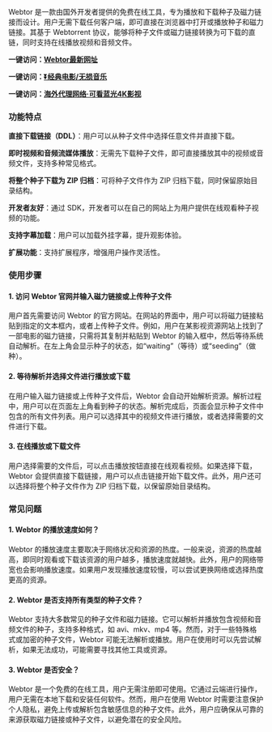 <p>Webtor 是一款由国外开发者提供的免费在线工具，专为播放和下载种子及磁力链接而设计。用户无需下载任何客户端，即可直接在浏览器中打开或播放种子和磁力链接。其基于 Webtorrent 协议，能够将种子文件或磁力链接转换为可下载的直链，同时支持在线播放视频和音频文件。</p>
<p><strong>一键访问：</strong><a href="https://www.litxdh.com/sites/webtor.html"><strong>Webtor最新网址</strong></a></p>
<p><strong>一键访问：</strong><a href="https://pan.quark.cn/s/0db22432c259"><strong>⏬经典电影/无损音乐</strong></a></p>
<p><strong>一键访问：</strong><a href="http://ip.harmonylink.net/share/e82025"><strong>海外代理网络·可看蓝光4K影视</strong></a></p>
<h3><strong>功能特点</strong></h3>
<p><strong>直接下载链接（DDL）</strong>：用户可以从种子文件中选择任意文件并直接下载。</p>
<p><strong>即时视频和音频流媒体播放</strong>：无需先下载种子文件，即可直接播放其中的视频或音频文件，支持多种常见格式。</p>
<p><strong>将整个种子下载为 ZIP 归档</strong>：可将种子文件作为 ZIP 归档下载，同时保留原始目录结构。</p>
<p><strong>开发者友好</strong>：通过 SDK，开发者可以在自己的网站上为用户提供在线观看种子视频的功能。</p>
<p><strong>支持字幕加载</strong>：用户可以加载外挂字幕，提升观影体验。</p>
<p><strong>扩展功能</strong>：支持扩展程序，增强用户操作灵活性。</p>
<h3><strong>使用步骤</strong></h3>
<h4><strong>1. 访问 Webtor 官网并输入磁力链接或上传种子文件</strong></h4>
<p>用户首先需要访问 Webtor 的官方网站。在网站的界面中，用户可以将磁力链接粘贴到指定的文本框内，或者上传种子文件。例如，用户在某影视资源网站上找到了一部电影的磁力链接，只需将其复制并粘贴到 Webtor 的输入框中，然后等待系统自动解析。在左上角会显示种子的状态，如“waiting”（等待）或“seeding”（做种）。</p>
<h4><strong>2. 等待解析并选择文件进行播放或下载</strong></h4>
<p>在用户输入磁力链接或上传种子文件后，Webtor 会自动开始解析资源。解析过程中，用户可以在页面左上角看到种子的状态。解析完成后，页面会显示种子文件中包含的所有文件列表。用户可以选择其中的视频文件进行播放，或者选择需要的文件进行下载。</p>
<h4><strong>3. 在线播放或下载文件</strong></h4>
<p>用户选择需要的文件后，可以点击播放按钮直接在线观看视频。如果选择下载，Webtor 会提供直接下载链接，用户可以点击链接开始下载文件。此外，用户还可以选择将整个种子文件作为 ZIP 归档下载，以保留原始目录结构。</p>
<h3><strong>常见问题</strong></h3>
<h4><strong>1. Webtor 的播放速度如何？</strong></h4>
<p>Webtor 的播放速度主要取决于网络状况和资源的热度。一般来说，资源的热度越高，即同时观看或下载该资源的用户越多，播放速度就越快。此外，用户的网络带宽也会影响播放速度。如果用户发现播放速度较慢，可以尝试更换网络或选择热度更高的资源。</p>
<h4><strong>2. Webtor 是否支持所有类型的种子文件？</strong></h4>
<p>Webtor 支持大多数常见的种子文件和磁力链接。它可以解析并播放包含视频和音频文件的种子，支持多种格式，如 avi、mkv、mp4 等。然而，对于一些特殊格式或加密的种子文件，Webtor 可能无法解析或播放。用户在使用时可以先尝试解析，如果无法成功，可能需要寻找其他工具或资源。</p>
<h4><strong>3. Webtor 是否安全？</strong></h4>
<p>Webtor 是一个免费的在线工具，用户无需注册即可使用。它通过云端进行操作，用户无需在本地下载和安装任何软件。然而，用户在使用 Webtor 时需要注意保护个人隐私，避免上传或解析包含敏感信息的种子文件。此外，用户应确保从可靠的来源获取磁力链接或种子文件，以避免潜在的安全风险。</p>

